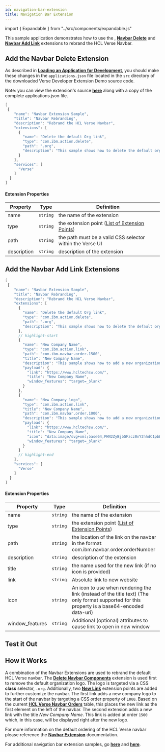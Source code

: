 ```yaml
---
id: navigation-bar-extension
title: Navigation Bar Extension
---
```

import { Expandable } from "../src/components/expandable.js"

This sample application demonstrates how to use the , **[Navbar Delete](../extension-points#custom-widget)** and **[Navbar Add Link](../extension-points#custom-widget)** extensions to rebrand the HCL Verse Navbar.

## Add the Navbar Delete Extension
As described in **[Loading an Application for Development](../development)**, you should make these changes in the ```applications.json``` file located in the ```src``` directory of the downloaded Verse Developer Extension Demo source code. 

Note: you can view the extension's source **[here](https://github.com/HCL-TECH-SOFTWARE/Verse-Extension-samples/tree/master/src/navigation-bar-customization/branding)** along with a copy of the complete applications.json file.

```js
[
 {
    "name": "Navbar Extension Sample",
    "title": "Navbar Rebranding",
    "description": "Rebrand the HCL Verse Navbar",
    "extensions": [
      {
        "name": "Delete the default Org link",
        "type": "com.ibm.action.delete",
        "path": ".org",
        "description": "This sample shows how to delete the default organization link"
      }
    ],
    "services": [
      "Verse"
    ]
  }
]
```
#### Extension Properties
| Property    | Type |  Definition |
|-------------|:----:|-------------|
| name        | `string` | the name of the extension |
| type        | `string` | the extension point  ([List of Extension Points](../extension-points)) |
| path        | `string` | the path must be a valid CSS selector within the Verse UI |
| description | `string` | description of the extension |


## Add the Navbar Add Link Extensions
```js
[
 {
    "name": "Navbar Extension Sample",
    "title": "Navbar Rebranding",
    "description": "Rebrand the HCL Verse Navbar",
    "extensions": [
      {
        "name": "Delete the default Org link",
        "type": "com.ibm.action.delete",
        "path": ".org",
        "description": "This sample shows how to delete the default organization link"
      },
      // highlight-start
      {
        "name": "New Company Name",
        "type": "com.ibm.action.link",
        "path": "com.ibm.navbar.order.1500",
        "title": "New Company Name",
        "description": "This sample shows how to add a new organization link",
        "payload": {
          "link": "https://www.hcltechsw.com/",
          "title": "New Company Name",
          "window_features": "target=_blank"
        }
      },
      {
        "name": "New Company logo",
        "type": "com.ibm.action.link",
        "title": "New Company Name",
        "path": "com.ibm.navbar.order.1000",
        "description": "This sample shows how to add a new organization logo",
        "payload": {
          "link": "https://www.hcltechsw.com/",
          "title": "New Company Name",
          "icon": "data:image/svg+xml;base64,PHN2ZyBjbGFzcz0nY2hhdC1pbWFnZScgeG1sbnM9J2h0dHA6Ly93d3cudzMub3JnLzIwMDAvc3ZnJyBmaWxsPSd3aGl0ZScgdmlld0JveD0nMCAwIDIwIDIwJz48cGF0aCBjbGFzcz0nY2hhdC1pbWFnZS1vdXRsaW5lJyBkPSdNMTAgMEM1LjYgMCAyIDMuNiAyIDhjMCA0LjEgMy4xIDcuNCA3IDcuOVYyMGw2LjgtNi41QzE3LjEgMTIuMSAxOCAxMC4xIDE4IDhjMC00LjQtMy42LTgtOC04em01IDEyLjlsLTUgNC43VjE1Yy0zLjkgMC03LTMuMS03LTdzMy4xLTcgNy03IDcgMy4xIDcgN2MwIDEuOS0uOCAzLjYtMiA0Ljl6Jy8+PC9zdmc+",
          "window_features": "target=_blank"
        }
      }
      // highlight-end
    ],
    "services": [
      "Verse"
    ]
  }
]
```

#### Extension Properties
| Property    | Type |  Definition |
|-------------|:----:|-------------|
| name        | `string` | the name of the extension |
| type        | `string` | the extension point  ([List of Extension Points](../extension-points)) |
| path        | `string` | the location of the link on the navbar in the format: com.ibm.navbar.order.orderNumber |
| description | `string` | description of the extension |
| title       | `string` | the name used for the new link (if no icon is provided) |
| link        | `string` | Absolute link to new website |
| icon        | `string` | An icon to use when rendering the link (instead of the title text) (The only format supported for this property is a base64-encoded data-uri) |
| window_features |`string` | Additional (optional) attributes to cause link to open in new window |


## Test it Out
<Expandable path="samples/navbar-branding.gif" />

##  How it Works
A combination of the Navbar Extensions are used to rebrand the default HCL Verse navbar. The **[Delete Navbar Components](../extension-points#delete-navbar-components)** extension is used first to remove the default organization logo. The logo is targeted via a CSS **class** selector, `.org`. Additionally, two **[New Link](../extension-points#add-new-links)** extension points are added to further customize the navbar. The first link adds a new company logo to the start of the navbar by targeting a CSS order property of `1000`. Based on the current **[HCL Verse Navbar Orders](../extension-points#hcl-verse-navbar-orders)** table, this places the new link as the first element on the left of the navbar. The second extension adds a new link with the title *New Company Name*. This link is added at order `1500` which, in this case, will be displayed right after the new logo.

For more information on the default ordering of the HCL Verse navbar please reference the **[Navbar Extension](../extension-points#navbar-extension-points)** documentation.

For additional navigation bar extension samples, go **[here](https://github.com/HCL-TECH-SOFTWARE/Verse-Extension-samples/tree/master/src/navigation-bar-customization/add-delete-link)** and **[here](https://github.com/HCL-TECH-SOFTWARE/Verse-Extension-samples/tree/master/src/navigation-bar-customization/cascading-menu)**.